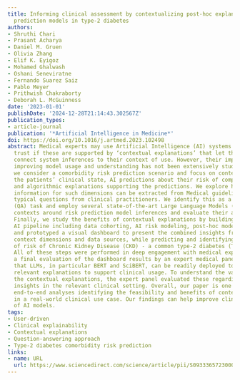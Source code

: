 ```yaml
---
title: Informing clinical assessment by contextualizing post-hoc explanations of risk
  prediction models in type-2 diabetes
authors:
- Shruthi Chari
- Prasant Acharya
- Daniel M. Gruen
- Olivia Zhang
- Elif K. Eyigoz
- Mohamed Ghalwash
- Oshani Seneviratne
- Fernando Suarez Saiz
- Pablo Meyer
- Prithwish Chakraborty
- Deborah L. McGuinness
date: '2023-01-01'
publishDate: '2024-12-28T21:14:43.302567Z'
publication_types:
- article-journal
publication: '*Artificial Intelligence in Medicine*'
doi: https://doi.org/10.1016/j.artmed.2023.102498
abstract: Medical experts may use Artificial Intelligence (AI) systems with greater
  trust if these are supported by ‘contextual explanations’ that let the practitioner
  connect system inferences to their context of use. However, their importance in
  improving model usage and understanding has not been extensively studied. Hence,
  we consider a comorbidity risk prediction scenario and focus on contexts regarding
  the patients’ clinical state, AI predictions about their risk of complications,
  and algorithmic explanations supporting the predictions. We explore how relevant
  information for such dimensions can be extracted from Medical guidelines to answer
  typical questions from clinical practitioners. We identify this as a question answering
  (QA) task and employ several state-of-the-art Large Language Models (LLM) to present
  contexts around risk prediction model inferences and evaluate their acceptability.
  Finally, we study the benefits of contextual explanations by building an end-to-end
  AI pipeline including data cohorting, AI risk modeling, post-hoc model explanations,
  and prototyped a visual dashboard to present the combined insights from different
  context dimensions and data sources, while predicting and identifying the drivers
  of risk of Chronic Kidney Disease (CKD) - a common type-2 diabetes (T2DM) comorbidity.
  All of these steps were performed in deep engagement with medical experts, including
  a final evaluation of the dashboard results by an expert medical panel. We show
  that LLMs, in particular BERT and SciBERT, can be readily deployed to extract some
  relevant explanations to support clinical usage. To understand the value-add of
  the contextual explanations, the expert panel evaluated these regarding actionable
  insights in the relevant clinical setting. Overall, our paper is one of the first
  end-to-end analyses identifying the feasibility and benefits of contextual explanations
  in a real-world clinical use case. Our findings can help improve clinicians’ usage
  of AI models.
tags:
- User-driven
- Clinical explainability
- Contextual explanations
- Question-answering approach
- Type-2 diabetes comorbidity risk prediction
links:
- name: URL
  url: https://www.sciencedirect.com/science/article/pii/S093336572300012X
---
```

